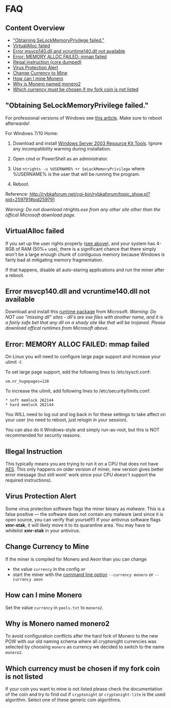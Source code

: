 # FAQ

## Content Overview
* ["Obtaining SeLockMemoryPrivilege failed."](#obtaining-selockmemoryprivilege-failed)
* [VirtualAlloc failed](#virtualalloc-failed)
* [Error msvcp140.dll and vcruntime140.dll not available](#error-msvcp140dll-and-vcruntime140dll-not-available)
* [Error: MEMORY ALLOC FAILED: mmap failed](#error-memory-alloc-failed-mmap-failed)
* [Illegal instruction (core dumped)](#illegal-instruction)
* [Virus Protection Alert](#virus-protection-alert)
* [Change Currency to Mine](#change-currency-to-mine)
* [How can I mine Monero](#how-can-i-mine-monero)
* [Why is Monero named monero2](why-is-monero-named-monero2)
* [Which currency must be chosen if my fork coin is not listed](#which-currency-must-be-chosen-if-my-fork-coin-is-not-listed)

## "Obtaining SeLockMemoryPrivilege failed."

For professional versions of Windows see [this article](https://msdn.microsoft.com/en-gb/library/ms190730.aspx).
Make sure to reboot afterwards!

For Windows 7/10 Home:

1) Download and install [Windows Server 2003 Resource Kit Tools](https://www.microsoft.com/en-us/download/details.aspx?id=17657). Ignore any incompatibility warning during installation.

2) Open cmd or PowerShell as an administrator.

3) Use `ntrights -u %USERNAME% +r SeLockMemoryPrivilege` where %USERNAME% is the user that will be running the program.

4) Reboot.

Reference: http://rybkaforum.net/cgi-bin/rybkaforum/topic_show.pl?pid=259791#pid259791

*Warning: Do not download ntrights.exe from any other site other than the offical Microsoft download page.*

## VirtualAlloc failed

If you set up the user rights properly ([see above](https://github.com/fireice-uk/xmr-stak/blob/master/doc/FAQ.md#selockmemoryprivilege-failed)), and your system has 4-8GB of RAM (50%+ use), there is a significant chance that there simply won't be a large enough chunk of contiguous memory because Windows is fairly bad at mitigating memory fragmentation.

If that happens, disable all auto-staring applications and run the miner after a reboot.

## Error msvcp140.dll and vcruntime140.dll not available

Download and install this [runtime package](https://go.microsoft.com/fwlink/?LinkId=746572) from Microsoft.  *Warning: Do NOT use "missing dll" sites - dll's are exe files with another name, and it is a fairly safe bet that any dll on a shady site like that will be trojaned.  Please download offical runtimes from Microsoft above.*


## Error: MEMORY ALLOC FAILED: mmap failed

On Linux you will need to configure large page support and increase your ulimit -l. 

To set large page support, add the following lines to /etc/sysctl.conf:
    
    vm.nr_hugepages=128

To increase the ulimit, add following lines to /etc/security/limits.conf:

    * soft memlock 262144
    * hard memlock 262144

You WILL need to log out and log back in for these settings to take affect on your user (no need to reboot, just relogin in your session).

You can also do it Windows-style and simply run-as-root, but this is NOT recommended for security reasons.

## Illegal Instruction

This typically means you are trying to run it on a CPU that does not have [AES](https://en.wikipedia.org/wiki/AES_instruction_set).  This only happens on older version of miner, new version gives better error message (but still wont' work since your CPU doesn't support the required instructions).

## Virus Protection Alert

Some virus protection software flags the miner binary as *malware*. This is a false positive — the software does not contain any malware (and since it is open source, you can verify that yourself!)
If your antivirus software flags **xmr-stak**, it will likely move it to its quarantine area. You may have to whitelist **xmr-stak** in your antivirus.

## Change Currency to Mine

If the miner is compiled for Monero and Aeon than you can change
 - the value `currency` in the config *or*
 - start the miner with the [command line option](usage.md) `--currency monero` or `--currency aeon`

## How can I mine Monero

Set the value `currency` in `pools.txt` to `monero2`.

## Why is Monero named monero2

To avoid configuration conflicts after the hard fork of Monero to the new POW with our old naming schema where all cryptonight currencies was selected by choosing `monero` as currency we decided to switch to the name `monero2`.

## Which currency must be chosen if my fork coin is not listed

If your coin you want to mine is not listed please check the documentation of the coin and try to find out if `cryptonight` or `cryptonight-lite` is the used algorithm.
Select one of these generic coin algorithms.
